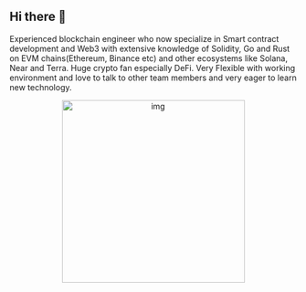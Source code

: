 ## Hi there 👋

Experienced blockchain engineer who now specialize in Smart contract development and Web3 with extensive knowledge of Solidity, Go and Rust on EVM chains(Ethereum, Binance etc) and other ecosystems like Solana, Near and Terra. Huge crypto fan especially DeFi. Very Flexible with working environment and love to talk to other team members and very eager to learn new technology.

<p align="center">
<img src="https://ibb.co/d7tFt2Z" width="320" alt="img" />
</p>

